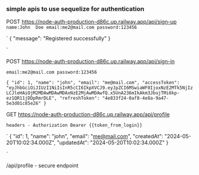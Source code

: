 ### simple apis to use sequelize for authentication ###

POST https://node-auth-production-d86c.up.railway.app/api/sign-up
`
name:John  Doe
email:me2@mail.com
password:123456
`

`
{
    "message": "Registered successfully"
}

`

POST https://node-auth-production-d86c.up.railway.app/api/sign-in

`
email:me2@mail.com
password:123456
`

`
{
    "id": 1,
    "name": "john",
    "email": "me@mail.com",
    "accessToken": "eyJhbGciOiJIUzI1NiIsInR5cCI6IkpXVCJ9.eyJpZCI6MSwiaWF0IjoxNzE2MTk5NjIzLCJleHAiOjM2MDAwMDAwMDAxNzE2MjAwMDAwfQ.x5UnA236mIkAkm3JbujTMi6kp-ez1QR11jDDpRmrDLE",
    "refreshToken": "4e833f24-0af8-4e8a-9a47-5e3d01c85e26"
}
`

GET https://node-auth-production-d86c.up.railway.app/api/profile

`
headers - Authorization Bearer {{token_from_login}}
`

`
{
    "id": 1,
    "name": "john",
    "email": "me@mail.com",
    "createdAt": "2024-05-20T10:02:34.000Z",
    "updatedAt": "2024-05-20T10:02:34.000Z"
}

`


/api/profile - secure endpoint